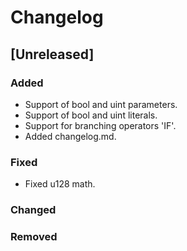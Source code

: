 # Changelog

## [Unreleased]

### Added

- Support of bool and uint parameters.
- Support of bool and uint literals.
- Support for branching operators 'IF'.
- Added changelog.md.

### Fixed
- Fixed u128 math.

### Changed

### Removed
